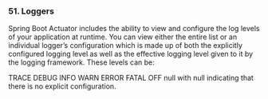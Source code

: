### 51. Loggers
Spring Boot Actuator includes the ability to view and configure the log levels of your application at runtime. You can view either the entire list or an individual logger’s configuration which is made up of both the explicitly configured logging level as well as the effective logging level given to it by the logging framework. These levels can be:

TRACE
DEBUG
INFO
WARN
ERROR
FATAL
OFF
null
with null indicating that there is no explicit configuration.